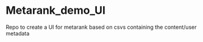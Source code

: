 # Metarank_demo_UI
Repo to create a UI  for metarank based on csvs containing the content/user metadata
